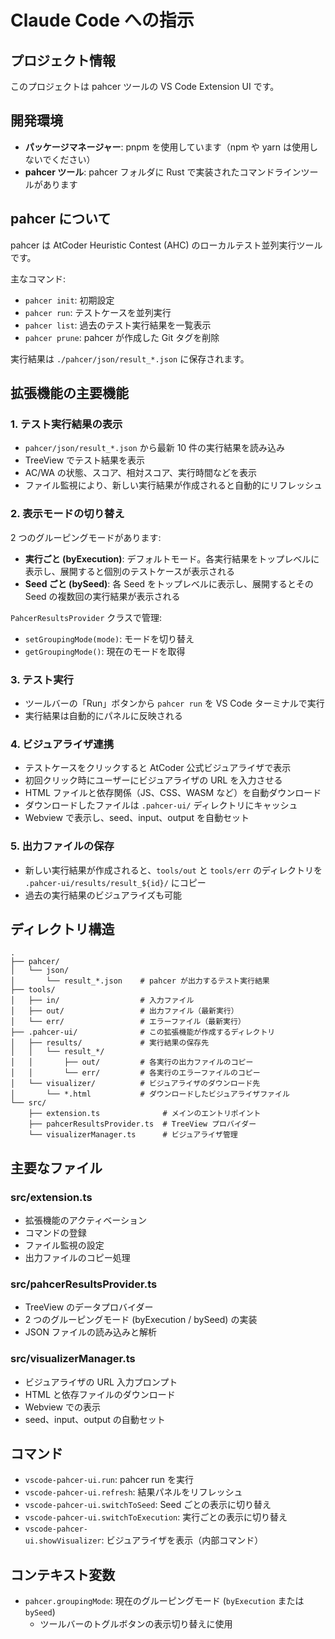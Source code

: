 # Claude Code への指示

## プロジェクト情報

このプロジェクトは pahcer ツールの VS Code Extension UI です。

## 開発環境

- **パッケージマネージャー**: pnpm を使用しています（npm や yarn は使用しないでください）
- **pahcer ツール**: pahcer フォルダに Rust で実装されたコマンドラインツールがあります

## pahcer について

pahcer は AtCoder Heuristic Contest (AHC) のローカルテスト並列実行ツールです。

主なコマンド:
- `pahcer init`: 初期設定
- `pahcer run`: テストケースを並列実行
- `pahcer list`: 過去のテスト実行結果を一覧表示
- `pahcer prune`: pahcer が作成した Git タグを削除

実行結果は `./pahcer/json/result_*.json` に保存されます。

## 拡張機能の主要機能

### 1. テスト実行結果の表示

- `pahcer/json/result_*.json` から最新 10 件の実行結果を読み込み
- TreeView でテスト結果を表示
- AC/WA の状態、スコア、相対スコア、実行時間などを表示
- ファイル監視により、新しい実行結果が作成されると自動的にリフレッシュ

### 2. 表示モードの切り替え

2 つのグルーピングモードがあります:

- **実行ごと (byExecution)**: デフォルトモード。各実行結果をトップレベルに表示し、展開すると個別のテストケースが表示される
- **Seed ごと (bySeed)**: 各 Seed をトップレベルに表示し、展開するとその Seed の複数回の実行結果が表示される

`PahcerResultsProvider` クラスで管理:
- `setGroupingMode(mode)`: モードを切り替え
- `getGroupingMode()`: 現在のモードを取得

### 3. テスト実行

- ツールバーの「Run」ボタンから `pahcer run` を VS Code ターミナルで実行
- 実行結果は自動的にパネルに反映される

### 4. ビジュアライザ連携

- テストケースをクリックすると AtCoder 公式ビジュアライザで表示
- 初回クリック時にユーザーにビジュアライザの URL を入力させる
- HTML ファイルと依存関係（JS、CSS、WASM など）を自動ダウンロード
- ダウンロードしたファイルは `.pahcer-ui/` ディレクトリにキャッシュ
- Webview で表示し、seed、input、output を自動セット

### 5. 出力ファイルの保存

- 新しい実行結果が作成されると、`tools/out` と `tools/err` のディレクトリを `.pahcer-ui/results/result_${id}/` にコピー
- 過去の実行結果のビジュアライズも可能

## ディレクトリ構造

```
.
├── pahcer/
│   └── json/
│       └── result_*.json    # pahcer が出力するテスト実行結果
├── tools/
│   ├── in/                  # 入力ファイル
│   ├── out/                 # 出力ファイル（最新実行）
│   └── err/                 # エラーファイル（最新実行）
├── .pahcer-ui/              # この拡張機能が作成するディレクトリ
│   ├── results/             # 実行結果の保存先
│   │   └── result_*/
│   │       ├── out/         # 各実行の出力ファイルのコピー
│   │       └── err/         # 各実行のエラーファイルのコピー
│   └── visualizer/          # ビジュアライザのダウンロード先
│       └── *.html           # ダウンロードしたビジュアライザファイル
└── src/
    ├── extension.ts              # メインのエントリポイント
    ├── pahcerResultsProvider.ts  # TreeView プロバイダー
    └── visualizerManager.ts      # ビジュアライザ管理
```

## 主要なファイル

### src/extension.ts

- 拡張機能のアクティベーション
- コマンドの登録
- ファイル監視の設定
- 出力ファイルのコピー処理

### src/pahcerResultsProvider.ts

- TreeView のデータプロバイダー
- 2 つのグルーピングモード (byExecution / bySeed) の実装
- JSON ファイルの読み込みと解析

### src/visualizerManager.ts

- ビジュアライザの URL 入力プロンプト
- HTML と依存ファイルのダウンロード
- Webview での表示
- seed、input、output の自動セット

## コマンド

- `vscode-pahcer-ui.run`: pahcer run を実行
- `vscode-pahcer-ui.refresh`: 結果パネルをリフレッシュ
- `vscode-pahcer-ui.switchToSeed`: Seed ごとの表示に切り替え
- `vscode-pahcer-ui.switchToExecution`: 実行ごとの表示に切り替え
- `vscode-pahcer-ui.showVisualizer`: ビジュアライザを表示（内部コマンド）

## コンテキスト変数

- `pahcer.groupingMode`: 現在のグルーピングモード (`byExecution` または `bySeed`)
  - ツールバーのトグルボタンの表示切り替えに使用
